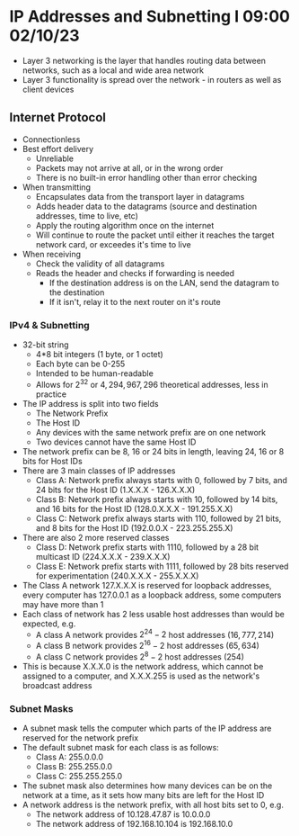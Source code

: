 # IP Addresses and Subnetting I 09:00 02/10/23

- Layer 3 networking is the layer that handles routing data between networks, such as a local and wide area network
- Layer 3 functionality is spread over the network - in routers as well as client devices

## Internet Protocol

- Connectionless
- Best effort delivery
  - Unreliable
  - Packets may not arrive at all, or in the wrong order
  - There is no built-in error handling other than error checking
- When transmitting
  - Encapsulates data from the transport layer in datagrams
  - Adds header data to the datagrams (source and destination addresses, time to live, etc)
  - Apply the routing algorithm once on the internet
  - Will continue to route the packet until either it reaches the target network card, or exceedes it's time to live
- When receiving
  - Check the validity of all datagrams
  - Reads the header and checks if forwarding is needed
    - If the destination address is on the LAN, send the datagram to the destination
    - If it isn't, relay it to the next router on it's route

### IPv4 & Subnetting

- 32-bit string
  - 4*8 bit integers (1 byte, or 1 octet)
  - Each byte can be 0-255
  - Intended to be human-readable
  - Allows for $2^32$ or $4,294,967,296$ theoretical addresses, less in practice
- The IP address is split into two fields
  - The Network Prefix
  - The Host ID
  - Any devices with the same network prefix are on one network
  - Two devices cannot have the same Host ID
- The network prefix can be 8, 16 or 24 bits in length, leaving 24, 16 or 8 bits for Host IDs
- There are 3 main classes of IP addresses
  - Class A: Network prefix always starts with 0, followed by 7 bits, and 24 bits for the Host ID (1.X.X.X - 126.X.X.X)
  - Class B: Network prefix always starts with 10, followed by 14 bits, and 16 bits for the Host ID (128.0.X.X.X - 191.255.X.X)
  - Class C: Network prefix always starts with 110, followed by 21 bits, and 8 bits for the Host ID (192.0.0.X - 223.255.255.X)
- There are also 2 more reserved classes
  - Class D: Network prefix starts with 1110, followed by a 28 bit multicast ID (224.X.X.X - 239.X.X.X)
  - Class E: Network prefix starts with 1111, followed by 28 bits reserved for experimentation (240.X.X.X - 255.X.X.X)
- The Class A network 127.X.X.X is reserved for loopback addresses, every computer has 127.0.0.1 as a loopback address, some computers may have more than 1
- Each class of network has 2 less usable host addresses than would be expected, e.g.
  - A class A network provides $2^24 - 2$ host addresses ($16,777,214$)
  - A class B network provides $2^16 - 2$ host addresses ($65,634$)
  - A class C network provides $2^8 - 2$ host addresses ($254$)
- This is because X.X.X.0 is the network address, which cannot be assigned to a computer, and X.X.X.255 is used as the network's broadcast address

### Subnet Masks

- A subnet mask tells the computer which parts of the IP address are reserved for the network prefix
- The default subnet mask for each class is as follows:
  - Class A: 255.0.0.0
  - Class B: 255.255.0.0
  - Class C: 255.255.255.0
- The subnet mask also determines how many devices can be on the network at a time, as it sets how many bits are left for the Host ID
- A network address is the network prefix, with all host bits set to 0, e.g.
  - The network address of 10.128.47.87 is 10.0.0.0
  - The network address of 192.168.10.104 is 192.168.10.0